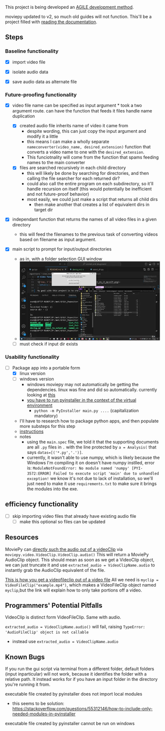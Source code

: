 This project is being developed an [AGILE development method](https://learn.microsoft.com/en-us/devops/plan/what-is-agile-development).

moviepy updated to v2, so much old guides will not function. This'll be a project filled with [reading the documentation](https://zulko.github.io/moviepy/reference/reference/moviepy.audio.AudioClip.AudioClip.html#moviepy.audio.AudioClip.AudioClip.write_audiofile).

## Steps

### Baseline functionality

 - [x] import video file

 - [x] isolate audio data

 - [x] save audio data as alternate file

### Future-proofing functionality

 - [x] video file name can be specified as input argument
        * took a two argument route. can have the function that feeds it files handle name duplication
   - [x] created audio file inherits name of video it came from
        * despite wording, this can just copy the input argument and modify it a little
        * this means I can make a wholly separate `nameconverter(video_name, desired_extension)` function that converts a video name to one with the `desired_extension`.
        * This funciotnality will come from the function that spams feeding names to the main converter
    - [x] files are searched recursively in each child directory
        * this will likely be done by searching for directories, and then calling the file searcher for each returned dir?
        * could also call the entire program on each subdirectory, so it'll handle recursion on itself (this would potentially be inefficient and not future-proof behavior)
        * most easily, we could just make a script that returns all child dirs
          * then make another that creates a list of equivalent dirs in target dir

 - [x] independant function that returns the names of all video files in a given directory
    * this will feed the filenames to the previous task of converting videos based on filename as input argument.

 - [x] main script to prompt for input/output directories
    - as in, with a folder selection GUI window
    - ![gui demonstration](../../img/vid_manip/gui%20demonstration.webp)
   - [ ] must check if input dir exists

### Usability functionality

 - [ ] Package app into a portable form
   - [x] linux version
   - [ ] windows version
     - windows moviepy may not automatically be getting the dependencies. linux was fine and did so automatically. currently looking at [this](https://stackoverflow.com/questions/55482462/pyinstaller-how-to-hidden-import-moviepy)
     - [you have to run pyinstaller in the context of the virtual environment](https://stackoverflow.com/questions/57227191/pyinstaller-hidden-import-not-found)
       - `python -m PyInstaller main.py ....` (capitalization mandatory)
   - I'll have to research how to package python apps, and then populate more substeps for this step
   - [instructions](https://www.geeksforgeeks.org/create-a-single-executable-from-a-python-project/)
   - notes
     - using the `main.spec` file, we told it that the supporting documents are all `.py` files in `.` with the line protected by `a = Analysis(` that says `datas=[('*.py','.')]`.
     - currently, it wasn't able to use numpy, which is likely because the Windows I'm compiling it on doesn't have numpy instlled, error is: `ModuleNotFoundError: No module named 'numpy'
[PYI-3572:ERROR] Failed to execute script 'main' due to unhandled exception!`
        we know it's not due to lack of installation, so we'll just need to make it use `requirements.txt` to make sure it brings the modules into the exe.

## efficiency functionality

 - [ ] skip importing video files that already have existing audio file
   - [ ] make this optional so files can be updated

## Resources

MoviePy can [directly such the audio out of a videoClip](https://zulko.github.io/moviepy/reference/reference/moviepy.video.VideoClip.VideoClip.html#moviepy.video.VideoClip.VideoClip.audio) via `moviepy.video.VideoClip.VideoClip.audio()` This will return a MoviePy AudioClip object. This should mean as soon as we get a VideoClip object, we can just truncate it and use `extracted_audio = VideoClipName.audio` to instantly grab the AudioClip equivalent of the file.

[This is how you get a videofileclip out of a video file](https://zulko.github.io/moviepy/user_guide/loading.html#videofileclip) All we need is `myclip = VideoFileClip("example.mp4")`, which makes a VideoFileClip object named `myclip`,but the link will explain how to only take portions off a video.

## Programmers' Potential Pitfalls

VideoClip is distinct form VideoFileClip. Same with audio.

`extracted_audio = VideoClipName.audio()` will fail, raising `TypeError: 'AudioFileClip' object is not callable`

* instead use `extracted_audio = VideoClipName.audio`

## Known Bugs

If you run the gui script via terminal from a different folder, default folders (input inparticular) will not work, because it identifies the folder with a relative path. It instead works for if you have an input folder in the directory you're running it from.


executable file created by pyinstaller does not import local modules
* this seems to be solution: https://stackoverflow.com/questions/55312146/how-to-include-only-needed-modules-in-pyinstaller

executable file created by pyinstaller cannot be run on windows